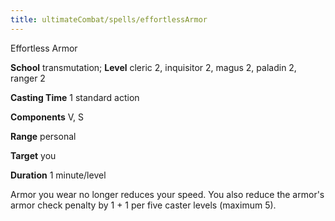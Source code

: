 ```yaml
---
title: ultimateCombat/spells/effortlessArmor
---
```

Effortless Armor

**School** transmutation; **Level** cleric 2, inquisitor 2, magus 2, paladin 2, ranger 2

**Casting Time** 1 standard action

**Components** V, S

**Range** personal

**Target** you

**Duration** 1 minute/level

Armor you wear no longer reduces your speed. You also reduce the armor's armor check penalty by 1 + 1 per five caster levels (maximum 5).

